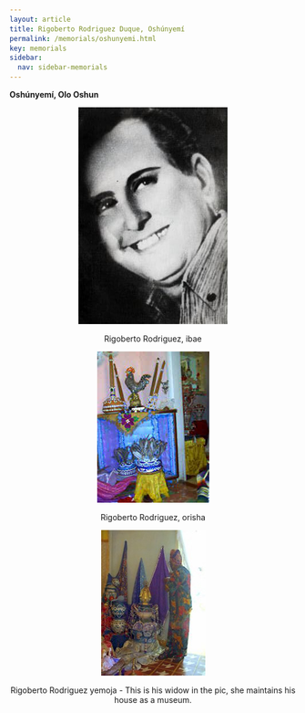 ```yaml
---
layout: article
title: Rigoberto Rodriguez Duque, Oshúnyemí
permalink: /memorials/oshunyemi.html
key: memorials
sidebar:
  nav: sidebar-memorials
---
```


**Oshúnyemí, Olo Oshun**


<div class="swiper my-3 swiper-demo swiper-demo--image swiper-demo--3">
  <div class="swiper__wrapper">
    <div class="swiper__slide"><center><img  class="image image--md" src="oshunyemi/rigoberto.jpg"/> <p>Rigoberto Rodriguez, ibae</p></center></div>
    <div class="swiper__slide"><center><img  class="image image--md" src="oshunyemi/Rigoberto_Rodriguez_orisha.jpg"/> <p>Rigoberto Rodriguez, orisha</p></center></div>
    <div class="swiper__slide"><center><img  class="image image--md" src="oshunyemi/Rigoberto_Rodriguez_yemoja.jpg"/> <p>Rigoberto Rodriguez yemoja - This is his widow in the pic, she maintains his house as a museum.</p></center></div>
  </div>
  <div class="swiper__button swiper__button--prev fas fa-chevron-left"></div>
  <div class="swiper__button swiper__button--next fas fa-chevron-right"></div>
</div>
